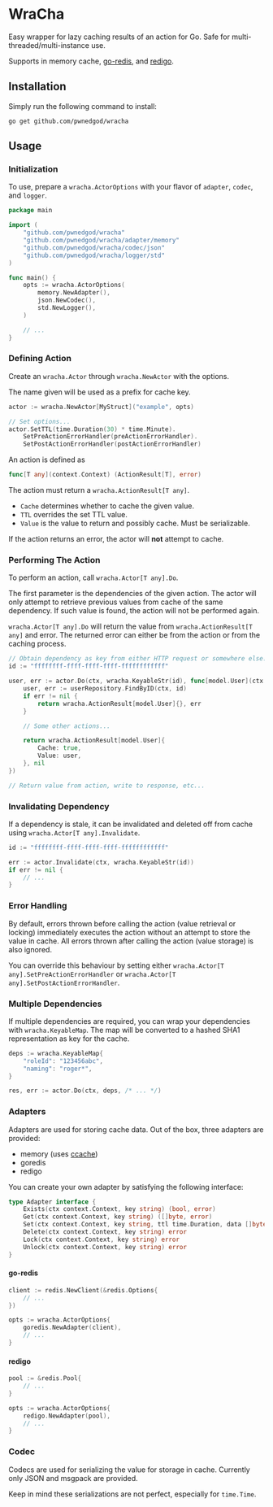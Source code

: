 # WraCha

Easy wrapper for lazy caching results of an action for Go. Safe for multi-threaded/multi-instance use.

Supports in memory cache, [go-redis](https://github.com/go-redis/redis), and [redigo](https://github.com/gomodule/redigo).

## Installation

Simply run the following command to install:
```
go get github.com/pwnedgod/wracha
```

## Usage
### Initialization

To use, prepare a `wracha.ActorOptions` with your flavor of `adapter`, `codec`, and `logger`.

```go
package main

import (
    "github.com/pwnedgod/wracha"
    "github.com/pwnedgod/wracha/adapter/memory"
    "github.com/pwnedgod/wracha/codec/json"
    "github.com/pwnedgod/wracha/logger/std"
)

func main() {
    opts := wracha.ActorOptions(
        memory.NewAdapter(),
        json.NewCodec(),
        std.NewLogger(),
    )

    // ...
}
```

### Defining Action

Create an `wracha.Actor` through `wracha.NewActor` with the options.

The name given will be used as a prefix for cache key.

```go
actor := wracha.NewActor[MyStruct]("example", opts)

// Set options...
actor.SetTTL(time.Duration(30) * time.Minute).
    SetPreActionErrorHandler(preActionErrorHandler).
    SetPostActionErrorHandler(postActionErrorHandler)
```

An action is defined as
```go
func[T any](context.Context) (ActionResult[T], error)
```

The action must return a `wracha.ActionResult[T any]`.
- `Cache` determines whether to cache the given value.
- `TTL` overrides the set TTL value.
- `Value` is the value to return and possibly cache. Must be serializable.

If the action returns an error, the actor will **not** attempt to cache.

### Performing The Action

To perform an action, call `wracha.Actor[T any].Do`.

The first parameter is the dependencies of the given action. The actor will only attempt to retrieve previous values from cache of the same dependency. If such value is found, the action will not be performed again.

`wracha.Actor[T any].Do` will return the value from `wracha.ActionResult[T any]` and error. The returned error can either be from the action or from the caching process.

```go
// Obtain dependency as key from either HTTP request or somewhere else...
id := "ffffffff-ffff-ffff-ffff-ffffffffffff"

user, err := actor.Do(ctx, wracha.KeyableStr(id), func[model.User](ctx context.Context) (wracha.ActionResult[model.User], error) {
    user, err := userRepository.FindByID(ctx, id)
    if err != nil {
        return wracha.ActionResult[model.User]{}, err
    }

    // Some other actions...

    return wracha.ActionResult[model.User]{
        Cache: true,
        Value: user,
    }, nil
})

// Return value from action, write to response, etc...
```

### Invalidating Dependency
If a dependency is stale, it can be invalidated and deleted off from cache using `wracha.Actor[T any].Invalidate`.

```go
id := "ffffffff-ffff-ffff-ffff-ffffffffffff"

err := actor.Invalidate(ctx, wracha.KeyableStr(id))
if err != nil {
    // ...
}
```

### Error Handling
By default, errors thrown before calling the action (value retrieval or locking) immediately executes the action without an attempt to store the value in cache. All errors thrown after calling the action (value storage) is also ignored.

You can override this behaviour by setting either `wracha.Actor[T any].SetPreActionErrorHandler` or `wracha.Actor[T any].SetPostActionErrorHandler`.

### Multiple Dependencies
If multiple dependencies are required, you can wrap your dependencies with `wracha.KeyableMap`. The map will be converted to a hashed SHA1 representation as key for the cache.

```go
deps := wracha.KeyableMap{
    "roleId": "123456abc",
    "naming": "roger*",
}

res, err := actor.Do(ctx, deps, /* ... */)
```

### Adapters

Adapters are used for storing cache data. Out of the box, three adapters are provided:
- memory (uses [ccache](https://github.com/karlseguin/ccache))
- goredis
- redigo

You can create your own adapter by satisfying the following interface:
```go
type Adapter interface {
	Exists(ctx context.Context, key string) (bool, error)
	Get(ctx context.Context, key string) ([]byte, error)
	Set(ctx context.Context, key string, ttl time.Duration, data []byte) error
	Delete(ctx context.Context, key string) error
	Lock(ctx context.Context, key string) error
	Unlock(ctx context.Context, key string) error
}

```

#### go-redis

```go
client := redis.NewClient(&redis.Options{
    // ...
})

opts := wracha.ActorOptions{
    goredis.NewAdapter(client),
    // ...
}
```

#### redigo

```go
pool := &redis.Pool{
    // ...
}

opts := wracha.ActorOptions{
    redigo.NewAdapter(pool),
    // ...
}
```

### Codec

Codecs are used for serializing the value for storage in cache.
Currently only JSON and msgpack are provided.

Keep in mind these serializations are not perfect, especially for `time.Time`.
